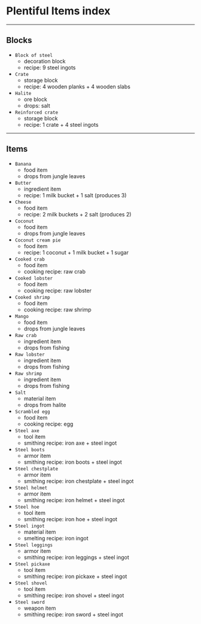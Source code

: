 # Plentiful Items index

----------------------------------------------------------------------------------------------------
## Blocks

- `Block of steel`
  - decoration block
  - recipe: 9 steel ingots
- `Crate`
  - storage block
  - recipe: 4 wooden planks + 4 wooden slabs
- `Halite`
  - ore block
  - drops: salt
- `Reinforced crate`
  - storage block
  - recipe: 1 crate + 4 steel ingots

----------------------------------------------------------------------------------------------------
## Items

- `Banana`
  - food item
  - drops from jungle leaves
- `Butter`
  - ingredient item
  - recipe: 1 milk bucket + 1 salt (produces 3)
- `Cheese`
  - food item
  - recipe: 2 milk buckets + 2 salt (produces 2)
- `Coconut`
  - food item
  - drops from jungle leaves
- `Coconut cream pie`
  - food item
  - recipe: 1 coconut + 1 milk bucket + 1 sugar
- `Cooked crab`
  - food item
  - cooking recipe: raw crab
- `Cooked lobster`
  - food item
  - cooking recipe: raw lobster
- `Cooked shrimp`
  - food item
  - cooking recipe: raw shrimp
- `Mango`
  - food item
  - drops from jungle leaves
- `Raw crab`
  - ingredient item
  - drops from fishing
- `Raw lobster`
  - ingredient item
  - drops from fishing
- `Raw shrimp`
  - ingredient item
  - drops from fishing
- `Salt`
  - material item
  - drops from halite
- `Scrambled egg`
  - food item
  - cooking recipe: egg
- `Steel axe`
  - tool item
  - smithing recipe: iron axe + steel ingot
- `Steel boots`
  - armor item
  - smithing recipe: iron boots + steel ingot
- `Steel chestplate`
  - armor item
  - smithing recipe: iron chestplate + steel ingot
- `Steel helmet`
  - armor item
  - smithing recipe: iron helmet + steel ingot
- `Steel hoe`
  - tool item
  - smithing recipe: iron hoe + steel ingot
- `Steel ingot`
  - material item
  - smelting recipe: iron ingot
- `Steel leggings`
  - armor item
  - smithing recipe: iron leggings + steel ingot
- `Steel pickaxe`
  - tool item
  - smithing recipe: iron pickaxe + steel ingot
- `Steel shovel`
  - tool item
  - smithing recipe: iron shovel + steel ingot
- `Steel sword`
  - weapon item
  - smithing recipe: iron sword + steel ingot